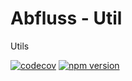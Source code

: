 # Abfluss - Util

Utils

[![codecov](https://codecov.io/gh/abfluss/abfluss/branch/master/graph/badge.svg?flag=Util)](https://codecov.io/gh/abfluss/abfluss/tree/master/packages/util) [![npm version](https://badge.fury.io/js/%40abfluss%2Futil.svg)](https://badge.fury.io/js/%40abfluss%2Futil)
